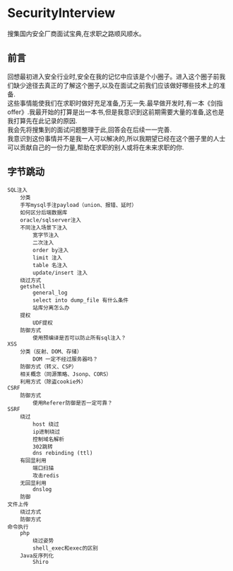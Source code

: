 # SecurityInterview
搜集国内安全厂商面试宝典,在求职之路顺风顺水。
## 前言
回想最初进入安全行业时,安全在我的记忆中应该是个小圈子。进入这个圈子前我们缺少途径去真正的了解这个圈子,以及在面试之前我们应该做好哪些技术上的准备. </br>
这些事情能使我们在求职时做好充足准备,万无一失.最早做开发时,有一本《剑指offer》.我最开始的打算是出一本书,但是我意识到这前期需要大量的准备,这也是我打算先在此记录的原因. </br>
我会先将搜集到的面试问题整理于此,回答会在后续一一完善. </br>
我意识到这份事情并不是我一人可以解决的,所以我期望已经在这个圈子里的人士可以贡献自己的一份力量,帮助在求职的别人或将在未来求职的你.
## 字节跳动
    SQL注入
        分类
        手写mysql手注payload（union、报错、延时）
        如何区分后端数据库
        oracle/sqlserver注入
        不同注入场景下注入
            宽字节注入
            二次注入
            order by注入
            limit 注入
            table 名注入
            update/insert 注入
        绕过方式
        getshell
            general_log
            select into dump_file 有什么条件
            站库分离怎么办
        提权
            UDF提权
        防御方式
            使用预编译是否可以防止所有sql注入？
    XSS
        分类（反射、DOM、存储）
            DOM 一定不经过服务器吗？
        防御方式（转义、CSP）
        相关概念（同源策略、Jsonp、CORS）
        利用方式（除盗cookie外）
    CSRF
        防御方式
            使用Referer防御是否一定可靠？
    SSRF
        绕过
            host 绕过
            ip进制绕过
            控制域名解析
            302跳转
            dns rebinding (ttl)
        有回显利用
            端口扫描
            攻击redis
        无回显利用
            dnslog
        防御
    文件上传
        绕过方式
        防御方式
    命令执行
        php
            绕过姿势
            shell_exec和exec的区别
        Java反序列化
            Shiro

